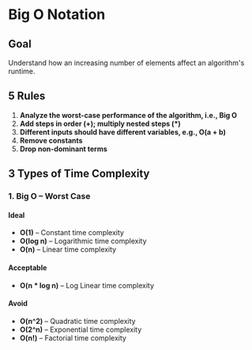 # Big O Notation

## Goal
Understand how an increasing number of elements affect an algorithm's runtime.

## 5 Rules
1. **Analyze the worst-case performance of the algorithm, i.e., Big O**
2. **Add steps in order (+); multiply nested steps (*)**
3. **Different inputs should have different variables, e.g., O(a + b)**
4. **Remove constants**
5. **Drop non-dominant terms**

## 3 Types of Time Complexity

### 1. Big O – Worst Case

#### Ideal
- **O(1)** – Constant time complexity
- **O(log n)** – Logarithmic time complexity
- **O(n)** – Linear time complexity

#### Acceptable
- **O(n * log n)** – Log Linear time complexity

#### Avoid
- **O(n^2)** – Quadratic time complexity
- **O(2^n)** – Exponential time complexity
- **O(n!)** – Factorial time complexity
